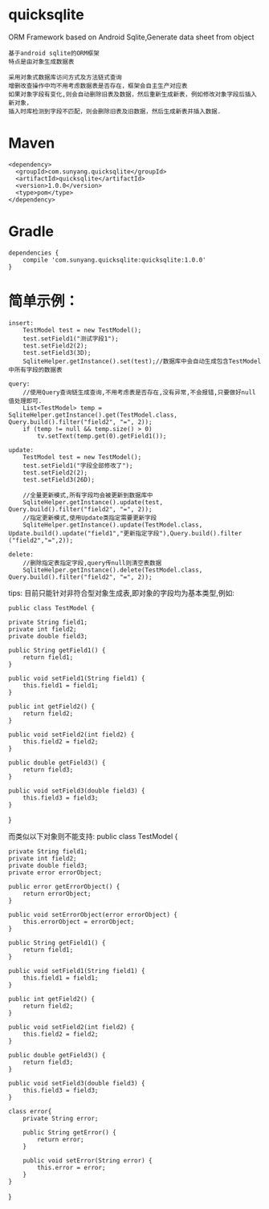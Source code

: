 # quicksqlite
  ORM Framework based on Android Sqlite,Generate data sheet from object

    基于android sqlite的ORM框架
    特点是由对象生成数据表

    采用对象式数据库访问方式及方法链式查询
    增删改查操作中均不用考虑数据表是否存在，框架会自主生产对应表
    如果对象字段有变化,则会自动删除旧表及数据，然后重新生成新表，例如修改对象字段后插入新对象，
    插入时库检测到字段不匹配，则会删除旧表及旧数据，然后生成新表并插入数据.

# Maven

    <dependency>
      <groupId>com.sunyang.quicksqlite</groupId>
      <artifactId>quicksqlite</artifactId>
      <version>1.0.0</version>
      <type>pom</type>
    </dependency>

# Gradle

    dependencies {
        compile 'com.sunyang.quicksqlite:quicksqlite:1.0.0'
    }   


简单示例：
===

    insert:
        TestModel test = new TestModel();
        test.setField1("测试字段1");
        test.setField2(2);
        test.setField3(3D);
        SqliteHelper.getInstance().set(test);//数据库中会自动生成包含TestModel中所有字段的数据表
        
    query:
        //使用Query查询链生成查询,不用考虑表是否存在,没有异常,不会报错,只要做好null值处理即可.
        List<TestModel> temp = SqliteHelper.getInstance().get(TestModel.class, Query.build().filter("field2", "=", 2));
        if (temp != null && temp.size() > 0)
            tv.setText(temp.get(0).getField1());
    
    update:
        TestModel test = new TestModel();
        test.setField1("字段全部修改了");
        test.setField2(2);
        test.setField3(26D);

        //全量更新模式,所有字段均会被更新到数据库中
        SqliteHelper.getInstance().update(test, Query.build().filter("field2", "=", 2));
        //指定更新模式,使用Update类指定需要更新字段
        SqliteHelper.getInstance().update(TestModel.class, Update.build().update("field1","更新指定字段"),Query.build().filter                  ("field2","=",2));
        
    delete:
        //删除指定表指定字段,query传null则清空表数据
        SqliteHelper.getInstance().delete(TestModel.class, Query.build().filter("field2", "=", 2));
    

tips: 目前只能针对非符合型对象生成表,即对象的字段均为基本类型,例如:
    
    public class TestModel {

    private String field1;
    private int field2;
    private double field3;

    public String getField1() {
        return field1;
    }

    public void setField1(String field1) {
        this.field1 = field1;
    }

    public int getField2() {
        return field2;
    }

    public void setField2(int field2) {
        this.field2 = field2;
    }

    public double getField3() {
        return field3;
    }

    public void setField3(double field3) {
        this.field3 = field3;
    }
}

而类似以下对象则不能支持:
public class TestModel {

    private String field1;
    private int field2;
    private double field3;
    private error errorObject;

    public error getErrorObject() {
        return errorObject;
    }

    public void setErrorObject(error errorObject) {
        this.errorObject = errorObject;
    }

    public String getField1() {
        return field1;
    }

    public void setField1(String field1) {
        this.field1 = field1;
    }

    public int getField2() {
        return field2;
    }

    public void setField2(int field2) {
        this.field2 = field2;
    }

    public double getField3() {
        return field3;
    }

    public void setField3(double field3) {
        this.field3 = field3;
    }

    class error{
        private String error;

        public String getError() {
            return error;
        }

        public void setError(String error) {
            this.error = error;
        }
    }
}

